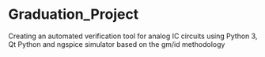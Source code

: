 # Graduation_Project
Creating an automated verification tool for analog IC circuits using Python 3, Qt Python and ngspice simulator based on the gm/id methodology
